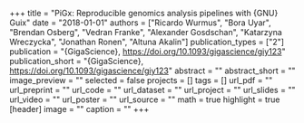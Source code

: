 +++
title = "PiGx: Reproducible genomics analysis pipelines with {GNU} Guix"
date = "2018-01-01"
authors = ["Ricardo Wurmus", "Bora Uyar", "Brendan Osberg", "Vedran Franke", "Alexander Gosdschan", "Katarzyna Wreczycka", "Jonathan Ronen", "Altuna Akalin"]
publication_types = ["2"]
publication = "{GigaScience}, https://doi.org/10.1093/gigascience/giy123"
publication_short = "{GigaScience}, https://doi.org/10.1093/gigascience/giy123"
abstract = ""
abstract_short = ""
image_preview = ""
selected = false
projects = []
tags = []
url_pdf = ""
url_preprint = ""
url_code = ""
url_dataset = ""
url_project = ""
url_slides = ""
url_video = ""
url_poster = ""
url_source = ""
math = true
highlight = true
[header]
image = ""
caption = ""
+++
